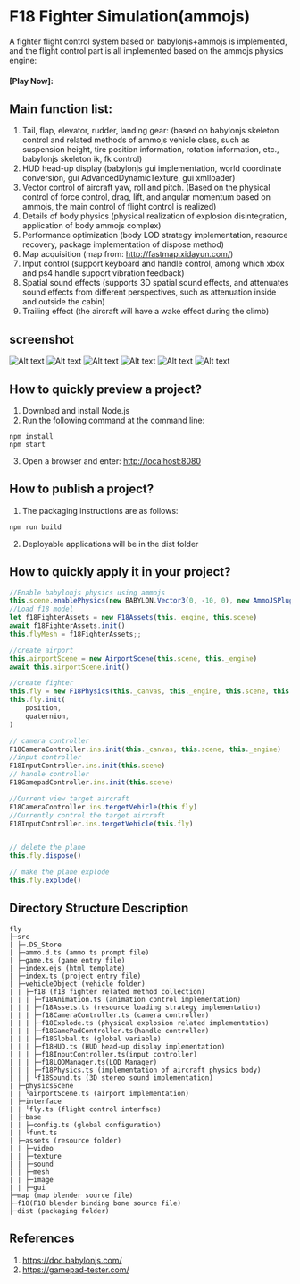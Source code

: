 <!--
 * @Author: renjianfeng
 * @Date: 2021-02-27 22:59:10
 * @LastEditors: renjianfeng
 * @LastEditTime: 2022-04-11 20:34:13
 * @FilePath: /fly/README.en.md
-->
# F18 Fighter Simulation(ammojs)



A fighter flight control system based on babylonjs+ammojs is implemented, and the flight control part is all implemented based on the ammojs physics engine:
#### [Play Now]: 
## Main function list: ##
1. Tail, flap, elevator, rudder, landing gear: (based on babylonjs skeleton control and related methods of ammojs vehicle class, such as suspension height, tire position information, rotation information, etc., babylonjs skeleton ik, fk control)
2. HUD head-up display (babylonjs gui implementation, world coordinate conversion, gui AdvancedDynamicTexture, gui xmlloader)
3. Vector control of aircraft yaw, roll and pitch. (Based on the physical control of force control, drag, lift, and angular momentum based on ammojs, the main control of flight control is realized)
4. Details of body physics (physical realization of explosion disintegration, application of body ammojs complex)
6. Performance optimization (body LOD strategy implementation, resource recovery, package implementation of dispose method)
7. Map acquisition (map from: http://fastmap.xidayun.com/)
8. Input control (support keyboard and handle control, among which xbox and ps4 handle support vibration feedback)
9. Spatial sound effects (supports 3D spatial sound effects, and attenuates sound effects from different perspectives, such as attenuation inside and outside the cabin)
10. Trailing effect (the aircraft will have a wake effect during the climb)

## screenshot ##
![Alt ​​text](/screenshot/image1.png)
![Alt ​​text](/screenshot/image2.png)
![Alt ​​text](/screenshot/image3.png)
![Alt ​​text](/screenshot/image4.png)
![Alt ​​text](/screenshot/image5.png)
![Alt ​​text](/screenshot/image6.png)
## How to quickly preview a project? ##

1. Download and install Node.js
2. Run the following command at the command line:
````
npm install
npm start
````
3. Open a browser and enter: [http://localhost:8080](http://localhost:8080)

## How to publish a project? ##
1. The packaging instructions are as follows:
````
npm run build
````
2. Deployable applications will be in the dist folder

## How to quickly apply it in your project? ##
````javascript
//Enable babylonjs physics using ammojs
this.scene.enablePhysics(new BABYLON.Vector3(0, -10, 0), new AmmoJSPlugin(true, Ammo));
//Load f18 model
let f18FighterAssets = new F18Assets(this._engine, this.scene)
await f18FighterAssets.init()
this.flyMesh = f18FighterAssets;;

//create airport
this.airportScene = new AirportScene(this.scene, this._engine)
await this.airportScene.init()

//create fighter
this.fly = new F18Physics(this._canvas, this._engine, this.scene, this.flyMesh)
this.fly.init(
    position,
    quaternion,
)

// camera controller
F18CameraController.ins.init(this._canvas, this.scene, this._engine)
//input controller
F18InputController.ins.init(this.scene)
// handle controller
F18GamepadController.ins.init(this.scene)

//Current view target aircraft
F18CameraController.ins.tergetVehicle(this.fly)
//Currently control the target aircraft
F18InputController.ins.tergetVehicle(this.fly)


// delete the plane
this.fly.dispose()

// make the plane explode
this.fly.explode()
````
## Directory Structure Description ##
````
fly
├─src
| ├─.DS_Store
| ├─ammo.d.ts (ammo ts prompt file)
| ├─game.ts (game entry file)
| ├─index.ejs (html template)
| ├─index.ts (project entry file)
| ├─vehicleObject (vehicle folder)
| | ├─f18 (f18 fighter related method collection)
| | | ├─f18Animation.ts (animation control implementation)
| | | ├─f18Assets.ts (resource loading strategy implementation)
| | | ├─f18CameraController.ts (camera controller)
| | | ├─f18Explode.ts (physical explosion related implementation)
| | | ├─f18GamePadController.ts(handle controller)
| | | ├─f18Global.ts (global variable)
| | | ├─f18HUD.ts (HUD head-up display implementation)
| | | ├─f18InputController.ts(input controller)
| | | ├─f18LODManager.ts(LOD Manager)
| | | ├─f18Physics.ts (implementation of aircraft physics body)
| | | └f18Sound.ts (3D stereo sound implementation)
| ├─physicsScene
| | └airportScene.ts (airport implementation)
| ├─interface
| | └fly.ts (flight control interface)
| ├─base
| | ├─config.ts (global configuration)
| | └funt.ts
| ├─assets (resource folder)
| | ├─video
| | ├─texture
| | ├─sound
| | ├─mesh
| | ├─image
| | ├─gui
├─map (map blender source file)
├─f18(F18 blender binding bone source file)
├─dist (packaging folder)
````

## References ##
1. https://doc.babylonjs.com/
2. https://gamepad-tester.com/